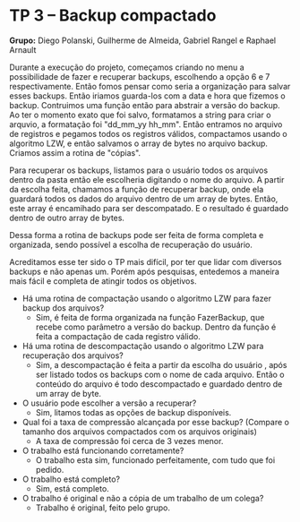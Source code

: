# TP 3 – Backup compactado

**Grupo:** Diego Polanski, Guilherme de Almeida, Gabriel Rangel e Raphael Arnault 

Durante a execução do projeto, começamos criando no menu a possibilidade de fazer e recuperar backups, escolhendo a opção 6 e 7 respectivamente. Então fomos pensar como seria a organização para salvar esses backups. Então iriamos guarda-los com a data e hora que fizemos o backup. Contruimos uma função então para abstrair a versão do backup. Ao ter o momento exato que foi salvo, formatamos a string para criar o arquvio, a formatação foi "dd_mm_yy hh_mm". 
Então entramos no arquivo de registros e pegamos todos os registros válidos, compactamos usando o algoritmo LZW, e então salvamos o array de bytes no arquivo backup. Criamos assim a rotina de "cópias".

Para recuperar os backups, listamos para o usuário todos os arquivos dentro da pasta então ele escolheria digitando o nome do arquivo. A partir da escolha feita, chamamos a função de recuperar backup, onde ela guardará todos os dados do arquivo dentro de um array de bytes. Então, este array é encamihado para ser descompatado. E o resultado é guardado dentro de outro array de bytes.

Dessa forma a rotina de backups pode ser feita de forma completa e organizada, sendo possível a escolha de recuperação do usuário.

Acreditamos esse ter sido o TP mais difícil, por ter que lidar com diversos backups e não apenas um. Porém após pesquisas, entedemos a maneira mais fácil e completa de atingir todos os objetivos.

* Há uma rotina de compactação usando o algoritmo LZW para fazer backup dos arquivos?
  - Sim, é feita de forma organizada na função FazerBackup, que recebe como parâmetro a versão do backup. Dentro da função é feita a compactação de cada registro válido.
* Há uma rotina de descompactação usando o algoritmo LZW para recuperação dos arquivos?
  - Sim, a descompactação é feita a partir da escolha do usuário , após ser listado todos os backups com o nome de cada arquivo. Então o conteúdo do arquivo é todo descompactado e guardado dentro de um array de byte.
* O usuário pode escolher a versão a recuperar?
  - Sim, litamos todas as opções de backup disponíveis.
* Qual foi a taxa de compressão alcançada por esse backup? (Compare o tamanho dos arquivos compactados com os arquivos originais)
  - A taxa de compressão foi cerca de 3 vezes menor.
* O trabalho está funcionando corretamente?
  - O trabalho esta sim, funcionado perfeitamente, com tudo que foi pedido.
* O trabalho está completo?
  - Sim, está completo.
* O trabalho é original e não a cópia de um trabalho de um colega?
  - Trabalho é original, feito pelo grupo.
